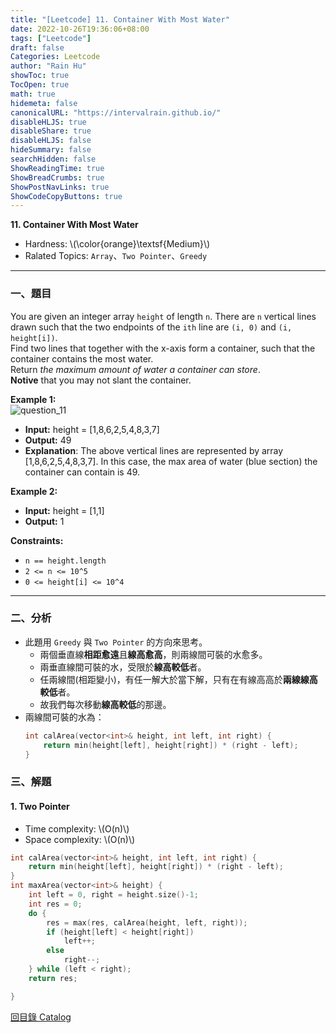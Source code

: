 ```yaml
---
title: "[Leetcode] 11. Container With Most Water"
date: 2022-10-26T19:36:06+08:00
tags: ["Leetcode"]
draft: false
Categories: Leetcode
author: "Rain Hu"
showToc: true
TocOpen: true
math: true
hidemeta: false
canonicalURL: "https://intervalrain.github.io/"
disableHLJS: true
disableShare: true
disableHLJS: false
hideSummary: false
searchHidden: false
ShowReadingTime: true
ShowBreadCrumbs: true
ShowPostNavLinks: true
ShowCodeCopyButtons: true
---
```

**11. Container With Most Water**
+ Hardness: \\(\color{orange}\textsf{Medium}\\)
+ Ralated Topics: `Array`、`Two Pointer`、`Greedy`
---
### 一、題目
You are given an integer array `height` of length `n`. There are `n` vertical lines drawn such that the two endpoints of the `ith` line are `(i, 0)` and `(i, height[i])`.  
Find two lines that together with the x-axis form a container, such that the container contains the most water.  
Return *the maximum amount of water a container can store*.  
**Notive** that you may not slant the container.

**Example 1:**  
![question_11](https://s3-lc-upload.s3.amazonaws.com/uploads/2018/07/17/question_11.jpg)  
+ **Input:** height = [1,8,6,2,5,4,8,3,7]
+ **Output:** 49
+ **Explanation**: The above vertical lines are represented by array [1,8,6,2,5,4,8,3,7]. In this case, the max area of water (blue section) the container can contain is 49.  

**Example 2:**
+ **Input:** height = [1,1]
+ **Output:** 1

**Constraints:**
+ `n == height.length`
+ `2 <= n <= 10^5`
+ `0 <= height[i] <= 10^4`

---

### 二、分析
+ 此題用 `Greedy` 與 `Two Pointer` 的方向來思考。
    + 兩個垂直線**相距愈遠**且**線高愈高**，則兩線間可裝的水愈多。
    + 兩垂直線間可裝的水，受限於**線高較低**者。
    + 任兩線間(相距變小)，有任一解大於當下解，只有在有線高高於**兩線線高較低**者。
    + 故我們每次移動**線高較低**的那邊。
+ 兩線間可裝的水為：
    ```C++
    int calArea(vector<int>& height, int left, int right) {
        return min(height[left], height[right]) * (right - left);
    }
    ```

### 三、解題
#### 1. Two Pointer
+ Time complexity: \\(O(n)\\)
+ Space complexity: \\(O(n)\\)
```C++
int calArea(vector<int>& height, int left, int right) {
    return min(height[left], height[right]) * (right - left);
}
int maxArea(vector<int>& height) {
    int left = 0, right = height.size()-1;
    int res = 0;
    do {
        res = max(res, calArea(height, left, right));
        if (height[left] < height[right])
            left++;
        else 
            right--;
    } while (left < right);
    return res;

}
```
[回目錄 Catalog](/leetcode)